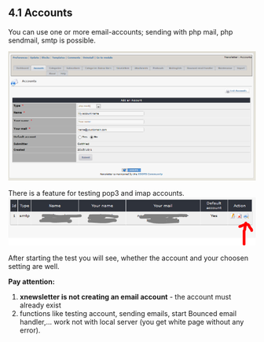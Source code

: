 ## 4.1 Accounts

You can use one or more email-accounts; sending with php mail, php sendmail, smtp is possible.

![](accounts_en.PNG)

There is a feature for testing pop3 and imap accounts.
![](accounts_test_en.PNG)

After starting the test you will see, whether the account and your choosen setting are well.

**Pay attention:** 
1. **xnewsletter is not creating an email account** - the account must already exist
2. functions like testing account, sending emails, start Bounced email handler,... work not with local server (you get white page without any error).